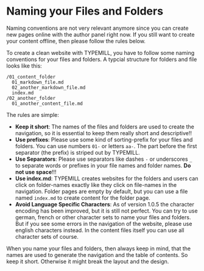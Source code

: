 # Naming your Files and Folders

Naming conventions are not very relevant anymore since you can create new pages online with the author panel right now. If you still want to create your content offline, then please follow the rules below.

To create a clean website with TYPEMILL, you have to follow some naming conventions for your files and folders. A typcial structure for folders and file looks like this:

````
/01_content_folder
  01_markdown_file.md
  02_another_markdown_file.md
  index.md
/02_another_folder
  01_another_content_file.md
````

The rules are simple: 

- **Keep it short**: The names of the files and folders are used to create the navigation, so it is essential to keep them really short and descriptive!!
- **Use prefixes**: Please use some kind of sorting-prefix for your files and folders. You can use numbers `01-` or letters `aa-`. The part before the first separator (the prefix) is striped out by TYPEMILL.
- **Use Separators**: Please use separators like dashes `-` or underscores `_` to separate words or prefixes in your file names and folder names. **Do not use space**!!!
- **Use index.md**: TYPEMILL creates websites for the folders and users can click on folder-names exactly like they click on file-names in the navigation. Folder pages are empty by default, but you can use a file named `index.md` to create content for the folder page.
- **Avoid Language Specific Characters**: As of version 1.0.5 the character encoding has been improved, but it is still not perfect. You can try to use german, french or other character sets to name your files and folders. But if you see some errors in the navigation of the website, please use english characters instead. In the content files itself you can use all character sets of course.

When you name your files and folders, then always keep in mind, that the names are used to generate the navigation and the table of contents. So keep it short. Otherwise it might break the layout and the design.